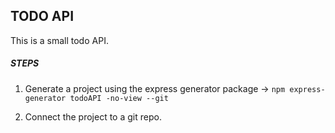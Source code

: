 ## TODO API

This is a small todo API.

##### STEPS

1.  Generate a project using the express generator package -> `npm express-generator todoAPI -no-view --git`

2.  Connect the project to a git repo.
